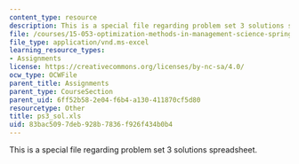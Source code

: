```yaml
---
content_type: resource
description: This is a special file regarding problem set 3 solutions spreadsheet.
file: /courses/15-053-optimization-methods-in-management-science-spring-2013/83bac5097deb928b7836f926f434b0b4_ps3_sol.xls
file_type: application/vnd.ms-excel
learning_resource_types:
- Assignments
license: https://creativecommons.org/licenses/by-nc-sa/4.0/
ocw_type: OCWFile
parent_title: Assignments
parent_type: CourseSection
parent_uid: 6ff52b58-2e04-f6b4-a130-411870cf5d80
resourcetype: Other
title: ps3_sol.xls
uid: 83bac509-7deb-928b-7836-f926f434b0b4
---
```

This is a special file regarding problem set 3 solutions spreadsheet.